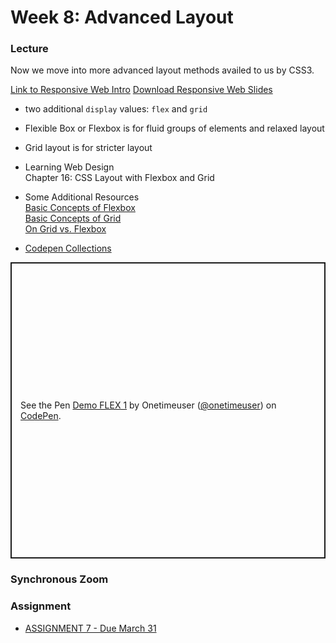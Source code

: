 # Week 8: Advanced Layout

### Lecture

Now we move into more advanced layout methods availed to us by CSS3.

[Link to Responsive Web Intro](https://nyu.zoom.us/rec/play/ZRT-h2LMWovgLr71xkgEoS7HAF0MTaGyPzHdOUDBgxjtuDZ4ShMYXaXwpJAwP_AI4xBjyasr5118EA8q.f435hus84RXsS-fP)
[Download Responsive Web Slides](https://onetimeuser.github.io/intro-web-comp-principles/week-8/Week-8.pdf)

- two additional `display` values: `flex` and `grid`
- Flexible Box or Flexbox is for fluid groups of elements and relaxed layout
- Grid layout is for stricter layout

- Learning Web Design\
    Chapter 16: CSS Layout with Flexbox and Grid

- Some Additional Resources\
    [Basic Concepts of Flexbox](https://developer.mozilla.org/en-US/docs/Web/CSS/CSS_Flexible_Box_Layout/Basic_Concepts_of_Flexbox)\
    [Basic Concepts of Grid](https://developer.mozilla.org/en-US/docs/Web/CSS/CSS_Grid_Layout/Basic_Concepts_of_Grid_Layout)\
    [On Grid vs. Flexbox](https://developer.mozilla.org/en-US/docs/Web/CSS/CSS_Grid_Layout/Relationship_of_Grid_Layout#grid_and_flexbox)

- [Codepen Collections](https://codepen.io/collection/DBgroK)

<p class="codepen" data-height="474" data-theme-id="default" data-default-tab="result" data-user="onetimeuser" data-slug-hash="dyNXqzp" style="height: 474px; box-sizing: border-box; display: flex; align-items: center; justify-content: center; border: 2px solid; margin: 1em 0; padding: 1em;" data-pen-title="Demo FLEX 1">
  <span>See the Pen <a href="https://codepen.io/onetimeuser/pen/dyNXqzp">
  Demo FLEX 1</a> by Onetimeuser (<a href="https://codepen.io/onetimeuser">@onetimeuser</a>)
  on <a href="https://codepen.io">CodePen</a>.</span>
</p>
<script async src="https://cpwebassets.codepen.io/assets/embed/ei.js"></script>

### Synchronous Zoom


### Assignment

- [ASSIGNMENT 7 - Due March 31](/assignments/assignment-6/)
